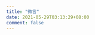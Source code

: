 ```yaml
---
title: "微言"
date: 2021-05-29T03:13:29+08:00
comment: false
---
```


<!-- 引用 artitalk -->

<script type="text/javascript" src="https://cdn.jsdelivr.net/npm/artitalk"></script>

<!-- 存放说说的容器 -->

<div id="artitalk_main"></div>
<script>
new Artitalk({
    appId: 'nzQD1VSNO15t41r81iycjyxG-gzGzoHsz', // Your LeanCloud appId
    appKey: 'IsoxHJmeJAdEAei7Sa8ieCXX' // Your LeanCloud appKey
    ,serverURL: 'https://comment.radish.cloud'
})
</script>
